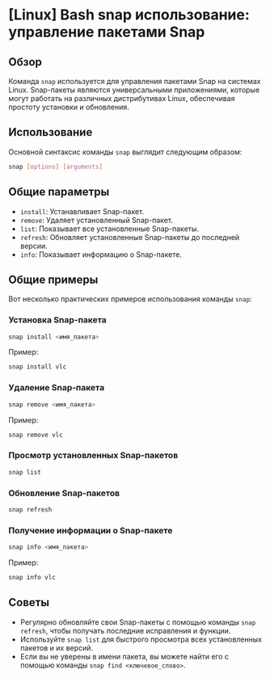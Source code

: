 # [Linux] Bash snap использование: управление пакетами Snap

## Обзор
Команда `snap` используется для управления пакетами Snap на системах Linux. Snap-пакеты являются универсальными приложениями, которые могут работать на различных дистрибутивах Linux, обеспечивая простоту установки и обновления.

## Использование
Основной синтаксис команды `snap` выглядит следующим образом:

```bash
snap [options] [arguments]
```

## Общие параметры
- `install`: Устанавливает Snap-пакет.
- `remove`: Удаляет установленный Snap-пакет.
- `list`: Показывает все установленные Snap-пакеты.
- `refresh`: Обновляет установленные Snap-пакеты до последней версии.
- `info`: Показывает информацию о Snap-пакете.

## Общие примеры
Вот несколько практических примеров использования команды `snap`:

### Установка Snap-пакета
```bash
snap install <имя_пакета>
```
Пример:
```bash
snap install vlc
```

### Удаление Snap-пакета
```bash
snap remove <имя_пакета>
```
Пример:
```bash
snap remove vlc
```

### Просмотр установленных Snap-пакетов
```bash
snap list
```

### Обновление Snap-пакетов
```bash
snap refresh
```

### Получение информации о Snap-пакете
```bash
snap info <имя_пакета>
```
Пример:
```bash
snap info vlc
```

## Советы
- Регулярно обновляйте свои Snap-пакеты с помощью команды `snap refresh`, чтобы получать последние исправления и функции.
- Используйте `snap list` для быстрого просмотра всех установленных пакетов и их версий.
- Если вы не уверены в имени пакета, вы можете найти его с помощью команды `snap find <ключевое_слово>`.